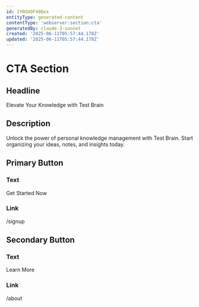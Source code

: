 ```yaml
---
id: 2YNSU0F48Qxx
entityType: generated-content
contentType: 'webserver:section:cta'
generatedBy: claude-3-sonnet
created: '2025-06-11T05:57:44.178Z'
updated: '2025-06-11T05:57:44.178Z'
---
```

# CTA Section

## Headline
Elevate Your Knowledge with Test Brain

## Description
Unlock the power of personal knowledge management with Test Brain. Start organizing your ideas, notes, and insights today.

## Primary Button
### Text
Get Started Now

### Link
/signup

## Secondary Button
### Text
Learn More

### Link
/about
